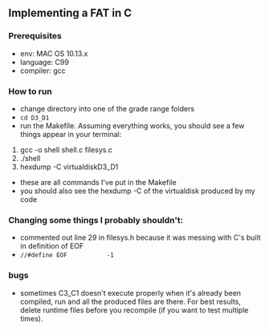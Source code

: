 ## Implementing a FAT in C

### Prerequisites

- env: MAC OS 10.13.x
- language: C99
- compiler: gcc

### How to run

- change directory into one of the grade range folders
- `cd D3_D1`
- run the Makefile. Assuming everything works, you should see a few things appear in your terminal:
1. gcc -o shell shell.c filesys.c
2. ./shell
3. hexdump -C virtualdiskD3_D1
- these are all commands I've put in the Makefile
- you should also see the hexdump -C of the virtualdisk produced by my code

### Changing some things I probably shouldn't:

- commented out line 29 in filesys.h because it was messing with C's built in definition of EOF 
- `//#define EOF           -1`

### bugs

- sometimes C3_C1 doesn't execute properly when it's already been compiled, run and all the produced files are there. For best results, delete runtime files before you recompile (if you want to test multiple times).